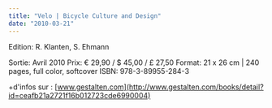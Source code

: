 ```yaml
---
title: "Velo | Bicycle Culture and Design"
date: "2010-03-21"
---
```


Edition: R. Klanten, S. Ehmann

Sortie: Avril 2010 Prix: € 29,90 / $ 45,00 / £ 27,50 Format: 21 x 26 cm | 240 pages, full color, softcover ISBN: 978-3-89955-284-3

+d'infos sur : [www.gestalten.com](http://www.gestalten.com/books/detail?id=ceafb21a2721f16b012723cde6990004)
